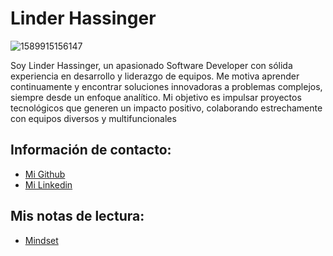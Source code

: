 # Linder Hassinger

![1589915156147](https://github.com/user-attachments/assets/6755df03-d660-47d8-9087-85431185aca5)

Soy Linder Hassinger, un apasionado Software Developer con sólida experiencia en desarrollo y liderazgo de equipos. Me motiva aprender continuamente y encontrar soluciones innovadoras a problemas complejos, siempre desde un enfoque analítico. Mi objetivo es impulsar proyectos tecnológicos que generen un impacto positivo, colaborando estrechamente con equipos diversos y multifuncionales

## Información de contacto:

* [Mi Github](https://github.com/linder3hs)
* [Mi Linkedin](https://linkedin.com/in/linderhassinger)

## Mis notas de lectura:

* [Mindset](./mindset.md)
